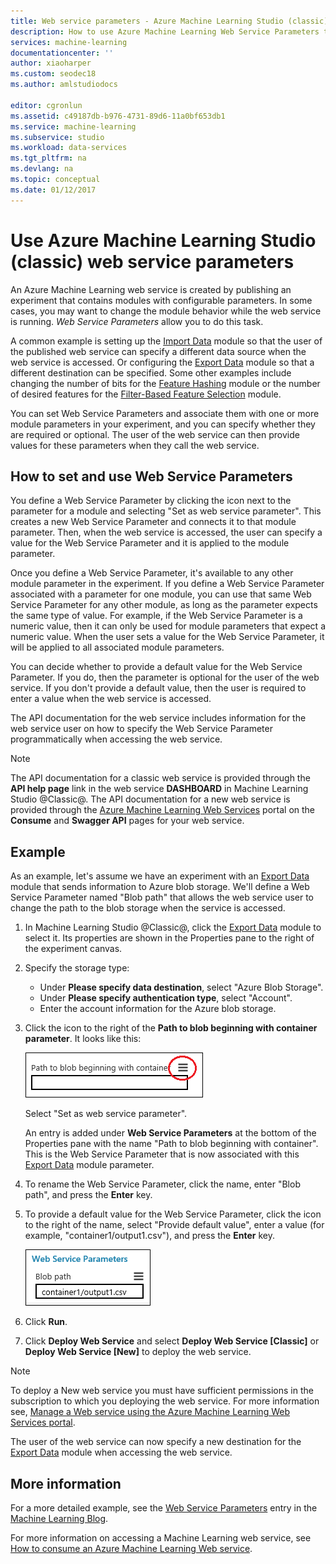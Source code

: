 ```yaml
---
title: Web service parameters - Azure Machine Learning Studio (classic) | Microsoft Docs
description: How to use Azure Machine Learning Web Service Parameters to modify the behavior of your model when the web service is accessed.
services: machine-learning
documentationcenter: ''
author: xiaoharper
ms.custom: seodec18
ms.author: amlstudiodocs

editor: cgronlun
ms.assetid: c49187db-b976-4731-89d6-11a0bf653db1
ms.service: machine-learning
ms.subservice: studio
ms.workload: data-services
ms.tgt_pltfrm: na
ms.devlang: na
ms.topic: conceptual
ms.date: 01/12/2017
---
```

# Use Azure Machine Learning Studio (classic) web service parameters
An Azure Machine Learning web service is created by publishing an experiment that contains modules with configurable parameters. In some cases, you may want to change the module behavior while the web service is running. *Web Service Parameters* allow you to do this task. 

A common example is setting up the [Import Data][reader] module so that the user of the published web service can specify a different data source when the web service is accessed. Or configuring the [Export Data][writer] module so that a different destination can be specified. Some other examples include changing the number of bits for the [Feature Hashing][feature-hashing] module or the number of desired features for the [Filter-Based Feature Selection][filter-based-feature-selection] module. 

You can set Web Service Parameters and associate them with one or more module parameters in your experiment, and you can specify whether they are required or optional. The user of the web service can then provide values for these parameters when they call the web service. 



## How to set and use Web Service Parameters
You define a Web Service Parameter by clicking the icon next to the parameter for a module and selecting "Set as web service parameter". This creates a new Web Service Parameter and connects it to that module parameter. Then, when the web service is accessed, the user can specify a value for the Web Service Parameter and it is applied to the module parameter.

Once you define a Web Service Parameter, it's available to any other module parameter in the experiment. If you define a Web Service Parameter associated with a parameter for one module, you can use that same Web Service Parameter for any other module, as long as the parameter expects the same type of value. For example, if the Web Service Parameter is a numeric value, then it can only be used for module parameters that expect a numeric value. When the user sets a value for the Web Service Parameter, it will be applied to all associated module parameters.

You can decide whether to provide a default value for the Web Service Parameter. If you do, then the parameter is optional for the user of the web service. If you don't provide a default value, then the user is required to enter a value when the web service is accessed.

The API documentation for the web service includes information for the web service user on how to specify the Web Service Parameter programmatically when accessing the web service.

> [!NOTE]
> The API documentation for a classic web service is provided through the **API help page** link in the web service **DASHBOARD** in Machine Learning Studio @Classic@. The API documentation for a new web service is provided through the [Azure Machine Learning Web Services](https://services.azureml.net/Quickstart) portal on the **Consume** and **Swagger API** pages for your web service.
> 
> 

## Example
As an example, let's assume we have an experiment with an [Export Data][writer] module that sends information to Azure blob storage. We'll define a Web Service Parameter named "Blob path" that allows the web service user to change the path to the blob storage when the service is accessed.

1. In Machine Learning Studio @Classic@, click the [Export Data][writer] module to select it. Its properties are shown in the Properties pane to the right of the experiment canvas.
2. Specify the storage type:
   
   * Under **Please specify data destination**, select "Azure Blob Storage".
   * Under **Please specify authentication type**, select "Account".
   * Enter the account information for the Azure blob storage. 

3. Click the icon to the right of the **Path to blob beginning with container parameter**. It looks like this:
   
   ![Web Service Parameter icon](./media/web-service-parameters/icon.png)
   
   Select "Set as web service parameter".
   
   An entry is added under **Web Service Parameters** at the bottom of the Properties pane with the name "Path to blob beginning with container". This is the Web Service Parameter that is now associated with this [Export Data][writer] module parameter.
4. To rename the Web Service Parameter, click the name, enter "Blob path", and press the **Enter** key. 
5. To provide a default value for the Web Service Parameter, click the icon to the right of the name, select "Provide default value", enter a value (for example, "container1/output1.csv"), and press the **Enter** key.
   
   ![Web Service Parameter](./media/web-service-parameters/parameter.png)
6. Click **Run**. 
7. Click **Deploy Web Service** and select **Deploy Web Service [Classic]** or **Deploy Web Service [New]** to deploy the web service.

> [!NOTE] 
> To deploy a New web service you must have sufficient permissions in the subscription to which you deploying the web service. For more information see, [Manage a Web service using the Azure Machine Learning Web Services portal](manage-new-webservice.md). 

The user of the web service can now specify a new destination for the [Export Data][writer] module when accessing the web service.

## More information
For a more detailed example, see the [Web Service Parameters](https://blogs.technet.com/b/machinelearning/archive/2014/11/25/azureml-web-service-parameters.aspx) entry in the [Machine Learning Blog](https://blogs.technet.com/b/machinelearning/archive/2014/11/25/azureml-web-service-parameters.aspx).

For more information on accessing a Machine Learning web service, see [How to consume an Azure Machine Learning Web service](consume-web-services.md).

<!-- Module References -->
[feature-hashing]: https://msdn.microsoft.com/library/azure/c9a82660-2d9c-411d-8122-4d9e0b3ce92a/
[filter-based-feature-selection]: https://msdn.microsoft.com/library/azure/918b356b-045c-412b-aa12-94a1d2dad90f/
[reader]: https://msdn.microsoft.com/library/azure/4e1b0fe6-aded-4b3f-a36f-39b8862b9004/
[writer]: https://msdn.microsoft.com/library/azure/7a391181-b6a7-4ad4-b82d-e419c0d6522c/

